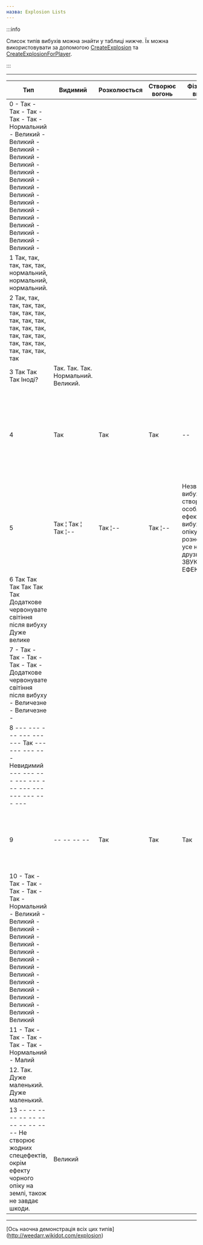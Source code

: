 ```yaml
---
назва: Explosion Lists
---
```


:::info

Список типів вибухів можна знайти у таблиці нижче. Їх можна використовувати за допомогою [CreateExplosion](../functions/CreateExplosion) та [CreateExplosionForPlayer](../functions/CreateExplosionForPlayer).

:::

---

| Тип | Видимий | Розколюється | Створює вогонь | Фізичний вибух | Звуковий звук | Спеціальний | Діапазон
| ---- | ------- | ------ | ------------ | -------------- | ------------- | -------------------------------------------------------------------------------------------------------- | ---------- |
| 0 - Так - Так - Так - Так - Так - Нормальний - Великий - Великий - Великий - Великий - Великий - Великий - Великий - Великий - Великий - Великий - Великий - Великий - Великий - Великий - Великий - Великий -
| 1 Так, так, так, так, так, нормальний, нормальний, нормальний.
| 2 Так, так, так, так, так, так, так, так, так, так, так, так, так, так, так, так, так, так, так, так, так, так, так, так
| 3 Так Так Так Іноді?   | Так. Так. Так. Нормальний. Великий.
4 | Так | Так | Так | -- | Так | -- | Незвичайний вибух, створює особливі ефекти вибухової хвилі і розносить все навколо, БЕЗ ЗВУКОВИХ ЕФЕКТІВ. | Нормальний.
| 5 | Так ¦ Так ¦ Так ¦-- | Так ¦-- | Так ¦-- | Незвичайний вибух, створює особливі ефекти вибухового опіку та розносить усе на друзки, БЕЗ ЗВУКОВИХ ЕФЕКТІВ. | Нормальний.
| 6 Так Так Так Так Так Так Додаткове червонувате світіння після вибуху Дуже велике
| 7 - Так - Так - Так - Так - Так - Додаткове червонувате світіння після вибуху - Величезне - Величезне -
| 8 --- --- --- --- --- --- Так --- --- --- --- Невидимий --- --- --- --- --- --- --- --- --- --- --- ---
| 9 | -- -- -- -- | Так | Так | Так | Так | Створює пожежі на рівні землі, в іншому випадку вибух чути, але невидимий.                               | Нормально.
| 10 - Так - Так - Так - Так - Так - Так - Нормальний - Великий - Великий - Великий - Великий - Великий - Великий - Великий - Великий - Великий - Великий - Великий - Великий - Великий - Великий - Великий
| 11 - Так - Так - Так - Так - Так - Нормальний - Малий
| 12. Так. Дуже маленький. Дуже маленький.
| 13 -- -- -- -- -- -- -- -- -- -- -- -- Не створює жодних спецефектів, окрім ефекту чорного опіку на землі, також не завдає шкоди.          | Великий

---

[Ось наочна демонстрація всіх цих типів] (http://weedarr.wikidot.com/explosion)



